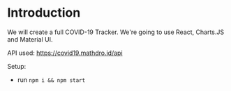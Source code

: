 # Introduction

We will create a full COVID-19 Tracker. We're going to use React, Charts.JS and Material UI.

API used: https://covid19.mathdro.id/api

Setup:

- run `npm i && npm start`
